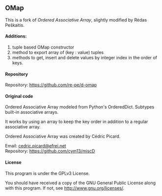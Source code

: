 ## OMap

This is a fork of _Ordered Associative Array_, slightly modified by Rėdas Peškaitis.

#### Additions:
1) tuple based OMap constructor<br />
2) method to export array of (key : value) tuples<br />
3) methods to get, insert and delete values by integer index in the order of keys.

#### Repository

Repository: https://github.com/re-pe/d-omap

#### Original code
 
Ordered Associative Array modeled from Python's OrderedDict.
Subtypes built-in associative arrays.

It works by using an array to keep the key order in addition to a regular
associative array.

Ordered Associative Array was created by Cédric Picard.

Email: cedric.picard@efrei.net<br />
Repository: https://github.com/cym13/miscD

#### License

This program is under the GPLv3 License.

You should have received a copy of the GNU General Public License
along with this program. If not, see <http://www.gnu.org/licenses/>.
